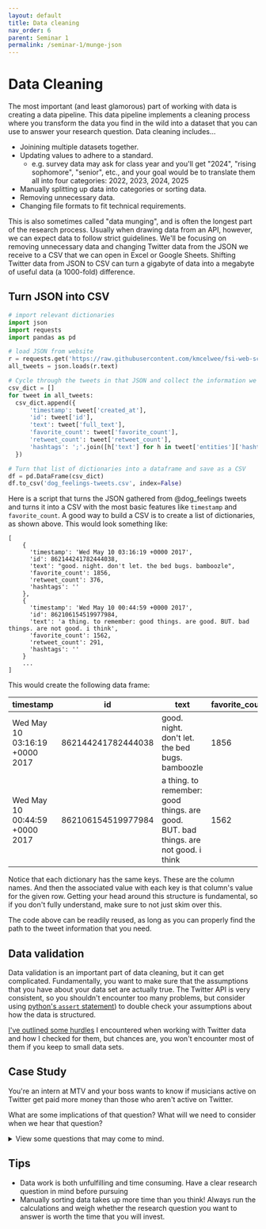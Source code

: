 ```yaml
---
layout: default
title: Data cleaning
nav_order: 6
parent: Seminar 1
permalink: /seminar-1/munge-json
---
```


# Data Cleaning

The most important (and least glamorous) part of working with data is creating
a data pipeline. This data pipeline implements a cleaning process where you transform
the data you find in the wild into a dataset that you can use to answer your
research question. Data cleaning includes...

* Joinining multiple datasets together.
* Updating values to adhere to a standard. 
    * e.g. survey data may ask for class year and you'll get "2024", "rising sophomore", "senior", etc., 
        and your goal would be to translate them all into four categories: 2022, 2023, 2024, 2025
* Manually splitting up data into categories or sorting data.
* Removing unnecessary data.
* Changing file formats to fit technical requirements.

This is also sometimes called "data munging", and is often the longest
part of the research process. Usually when drawing data from an API, however, 
we can expect data to follow strict guidelines. We'll be focusing on removing 
unnecessary data and changing Twitter data from the JSON we receive to a CSV
that we can open in Excel or Google Sheets. Shifting Twitter data from JSON to
CSV can turn a gigabyte of data into a megabyte of useful data (a 1000-fold) 
difference.

## Turn JSON into CSV

```python
# import relevant dictionaries
import json
import requests
import pandas as pd

# load JSON from website
r = requests.get('https://raw.githubusercontent.com/kmcelwee/fsi-web-scraping-seminar/main/data/dog_feelings-tweets.json')
all_tweets = json.loads(r.text)

# Cycle through the tweets in that JSON and collect the information we care about
csv_dict = []
for tweet in all_tweets:
  csv_dict.append({
      'timestamp': tweet['created_at'],
      'id': tweet['id'],
      'text': tweet['full_text'],
      'favorite_count': tweet['favorite_count'],
      'retweet_count': tweet['retweet_count'],
      'hashtags': ';'.join([h['text'] for h in tweet['entities']['hashtags']])
  })

# Turn that list of dictionaries into a dataframe and save as a CSV
df = pd.DataFrame(csv_dict)
df.to_csv('dog_feelings-tweets.csv', index=False)
```

Here is a script that turns the JSON gathered from @dog_feelings tweets and turns it 
into a CSV with the most basic features like `timestamp` and `favorite_count`. A
good way to build a CSV is to create a list of dictionaries, as shown above. This
would look something like:

```
[
    {
      'timestamp': 'Wed May 10 03:16:19 +0000 2017',
      'id': 862144241782444038,
      'text': "good. night. don't let. the bed bugs. bamboozle",
      'favorite_count': 1856,
      'retweet_count': 376,
      'hashtags': ''
    },
    {
      'timestamp': 'Wed May 10 00:44:59 +0000 2017',  
      'id': 862106154519977984,
      'text': 'a thing. to remember: good things. are good. BUT. bad things. are not good. i think',
      'favorite_count': 1562,
      'retweet_count': 291,
      'hashtags': ''
    }
    ...
]
```

This would create the following data frame:

|timestamp                     |id                |text                                                                               |favorite_count|retweet_count|hashtags|
|------------------------------|------------------|-----------------------------------------------------------------------------------|--------------|-------------|--------|
|Wed May 10 03:16:19 +0000 2017|862144241782444038|good. night. don't let. the bed bugs. bamboozle                                    |1856          |376          |        |
|Wed May 10 00:44:59 +0000 2017|862106154519977984|a thing. to remember: good things. are good. BUT. bad things. are not good. i think|1562          |291          |        |

Notice that each dictionary has the same keys. These are the column names. And
then the associated value with each key is that column's value for the given row.
Getting your head around this structure is fundamental, so if you don't fully 
understand, make sure to not just skim over this.

The code above can be readily reused, as long as you can properly find the path
to the tweet information that you need.

## Data validation

Data validation is an important part of data cleaning, but it can get complicated.
Fundamentally, you want to make sure that the assumptions that you have about your
data set are actually true. The Twitter API is very consistent, so you shouldn't
encounter too many problems, but consider using 
[python's `assert` statement](https://stackoverflow.com/questions/5142418/what-is-the-use-of-assert-in-python))
to double check your assumptions about how the data is structured.

[I've outlined some hurdles](https://cdh.princeton.edu/updates/2021/03/19/mistakes-avoid-when-using-twitter-data-first-time/)
I encountered when working with Twitter data and how I checked for them, but 
chances are, you won't encounter most of them if you keep to small data sets.

## Case Study

You're an intern at MTV and your boss wants to know if
musicians active on Twitter get paid more money than those who aren't active on
Twitter.

What are some implications of that question? What will we need to consider when
we hear that question?

<details>
    <summary>View some questions that may come to mind.</summary>
<ul>

<li>How will we consider artists that aren't on Twitter?</li>
<li>How will I get a financial data for all the artists?</li>
<li>Are different genders equally likely to be on Twitter? And what are the gender pay
    disparities in the music industry?</li>
<li>How do we define "active on Twitter"? One tweet a week? A month?</li>
<li>We'll have to manually relate artists to their Twitter accounts. How long will
    that take?</li>
<li>How might outliers distort our calculation? The entertainment industry follows
    the power law, meaning a small number of people make a majority of the money.
    If Beyonce, who doesn't tweet as much, commands 10x the money of Cardi B who 
    tweets a lot, how that one data point skew our numbers?</li>
</ul>
</details>

## Tips

* Data work is both unfulfilling and time consuming. Have a clear research question
    in mind before pursuing 
* Manually sorting data takes up more time than you think! Always run the calculations
    and weigh whether the research question you want to answer is worth the 
    time that you will invest.
